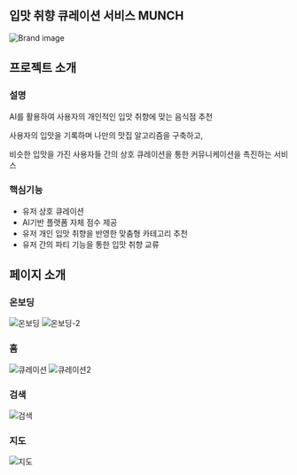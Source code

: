 ## 입맛 취향 큐레이션 서비스 MUNCH
![Brand image](https://github.com/vlmbuyd/MUNCH/assets/157789110/20f2959a-c3e0-413d-a7ef-2e27796a5ede)


## 프로젝트 소개

### 설명
AI를 활용하여 사용자의 개인적인 입맛 취향에 맞는 음식점 추천


사용자의 입맛을 기록하며 나만의 맛집 알고리즘을 구축하고,


비슷한 입맛을 가진 사용자들 간의 상호 큐레이션을 통한 커뮤니케이션을 촉진하는 서비스


### 핵심기능
+ 유저 상호 큐레이션
+ AI기반 플랫폼 자체 점수 제공
+ 유저 개인 입맛 취향을 반영한 맞춤형 카테고리 추천
+ 유저 간의 파티 기능을 통한 입맛 취향 교류



## 페이지 소개

### 온보딩
![온보딩](https://github.com/vlmbuyd/MUNCH/assets/157789110/76801f89-6fcb-4d3d-bd2b-d9d129e9790a)
![온보딩-2](https://github.com/vlmbuyd/MUNCH/assets/157789110/89ace376-7b4e-4593-b4d5-f2e40021744a)

### 홈
![큐레이션](https://github.com/vlmbuyd/MUNCH/assets/157789110/9298591c-2182-405b-b45c-1d8aaf35fff3)
![큐레이션2](https://github.com/vlmbuyd/MUNCH/assets/157789110/5acdbc1c-7642-4cc6-93b2-0ad55ec1a73d)

### 검색
![검색](https://github.com/vlmbuyd/MUNCH/assets/157789110/98cff03b-a96f-48ea-908f-ad9164a3a50d)

### 지도
![지도](https://github.com/vlmbuyd/MUNCH/assets/157789110/19614f19-7721-4387-836e-6508c66b1f45)

